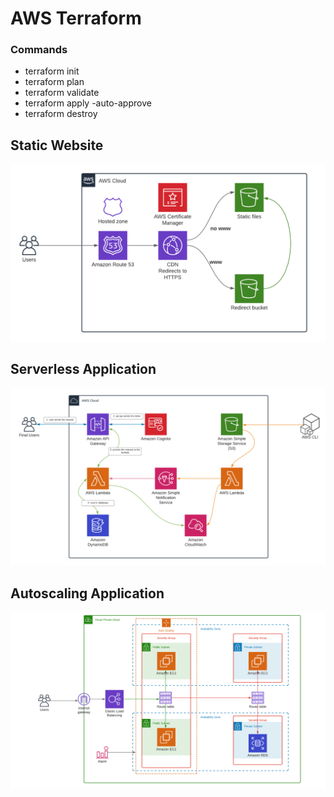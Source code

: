 # AWS Terraform

### Commands

- terraform init
- terraform plan
- terraform validate
- terraform apply -auto-approve
- terraform destroy

## Static Website

<p align="center">
    <img src="static-website/diagram.png" alt="drawing" width="700"/>
</p>

## Serverless Application

<p align="center">
    <img src="serverless-app/diagram.png" alt="drawing" width="700"/>
</p>

## Autoscaling Application

<p align="center">
    <img src="autoscaling-app/diagram.png" alt="drawing" width="700"/>
</p>
